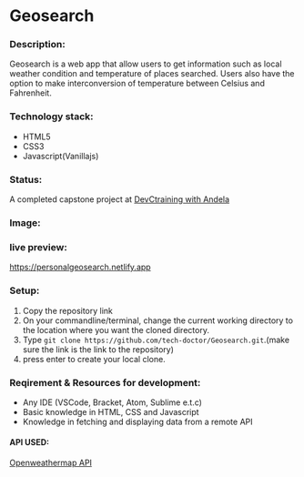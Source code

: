 # Geosearch

### Description:
Geosearch is a web app that  allow users to get information such as local weather condition and temperature of places searched. Users also have the option to make  interconversion of temperature between Celsius and Fahrenheit.

### Technology stack:
* HTML5
* CSS3
* Javascript(Vanillajs)

### Status:
A completed capstone project at [DevCtraining with Andela](https://devctraining.andela.com)

### Image: 


### live preview:  
https://personalgeosearch.netlify.app

### Setup:
1. Copy the repository link 
2. On your commandline/terminal, change the current working directory to the location where you want the cloned directory.
3. Type ``` git clone https://github.com/tech-doctor/Geosearch.git ```.(make sure the link is the link to the repository)
4. press enter to create your local clone.

### Reqirement & Resources for development: 
 * Any IDE (VSCode, Bracket, Atom, Sublime e.t.c)
 * Basic knowledge in HTML, CSS and Javascript
 * Knowledge in fetching and displaying data from a remote API 
 #### API USED: 
 [Openweathermap API](https://openweathermap.org/api)

    

